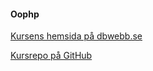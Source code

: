 #### Oophp

[Kursens hemsida på dbwebb.se](https://dbwebb.se/kurser/oophp-v5)

 [Kursrepo på GitHub](https://github.com/dbwebb-se/oophp)

